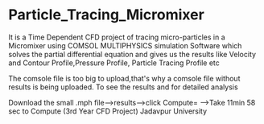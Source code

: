 # Particle_Tracing_Micromixer
It is a Time Dependent CFD project of tracing micro-particles in a Micromixer using COMSOL MULTIPHYSICS simulation Software which solves the partial differential equation and gives us the results like Velocity and Contour Profile,Pressure Profile, Particle Tracing Profile etc 

The comsole file is too big to upload,that's why a comsole file without results is being uploaded.
To see the results and for detailed analysis

Download the small .mph file-->results-->click Compute= -->Take 11min 58 sec to Compute
(3rd Year CFD Project)
Jadavpur University
